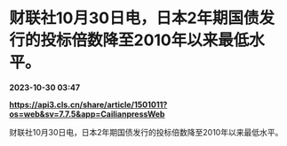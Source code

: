 # 财联社10月30日电，日本2年期国债发行的投标倍数降至2010年以来最低水平。

**2023-10-30 03:47**

**https://api3.cls.cn/share/article/1501011?os=web&sv=7.7.5&app=CailianpressWeb**

财联社10月30日电，日本2年期国债发行的投标倍数降至2010年以来最低水平。